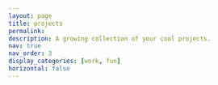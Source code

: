 ```yaml
---
layout: page
title: projects
permalink:
description: A growing collection of your cool projects.
nav: true
nav_order: 3
display_categories: [work, fun]
horizontal: false
---
```

